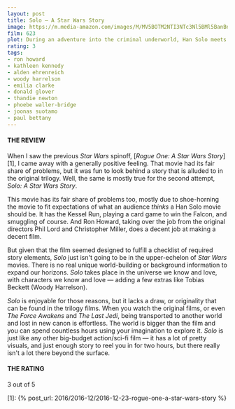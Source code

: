 ```yaml
---
layout: post
title: Solo — A Star Wars Story
image: https://m.media-amazon.com/images/M/MV5BOTM2NTI3NTc3Nl5BMl5BanBnXkFtZTgwNzM1OTQyNTM@._V1_UX182_CR0,0,182,268_AL_.jpg
film: 623
plot: During an adventure into the criminal underworld, Han Solo meets his future co-pilot Chewbacca and encounters Lando Calrissian years before joining the Rebellion.
rating: 3
tags:
- ron howard
- kathleen kennedy
- alden ehrenreich
- woody harrelson
- emilia clarke
- donald glover
- thandie newton
- phoebe waller-bridge
- joonas suotamo
- paul bettany
---
```


#### THE REVIEW
When I saw the previous *Star Wars* spinoff, [*Rogue One: A Star Wars Story*][1], I came away with a generally positive feeling. That movie had its fair share of problems, but it was fun to look behind a story that is alluded to in the original trilogy. Well, the same is mostly true for the second attempt, *Solo: A Star Wars Story*.

This movie has its fair share of problems too, mostly due to shoe-horning the movie to fit expectations of what an audience *thinks* a Han Solo movie should be. It has the Kessel Run, playing a card game to win the Falcon, and smuggling of course. And Ron Howard, taking over the job from the original directors Phil Lord and Christopher Miller, does a decent job at making a decent film.

But given that the film seemed designed to fulfill a checklist of required story elements, *Solo* just isn't going to be in the upper-echelon of *Star Wars* movies. There is no real unique world-building or background information to expand our horizons. *Solo* takes place in the universe we know and love, with characters we know and love &mdash; adding a few extras like Tobias Beckett (Woody Harrelson).

*Solo* is enjoyable for those reasons, but it lacks a draw, or originality that can be found in the trilogy films. When you watch the original films, or even *The Force Awakens* and *The Last Jedi*, being transported to another world and lost in new canon is effortless. The world is bigger than the film and you can spend countless hours using your imagination to explore it. *Solo* is just like any other big-budget action/sci-fi film &mdash; it has a lot of pretty visuals, and just enough story to reel you in for two hours, but there really isn't a lot there beyond the surface.

#### THE RATING
3 out of 5

[1]: {% post_url: 2016/2016-12/2016-12-23-rogue-one-a-star-wars-story %}